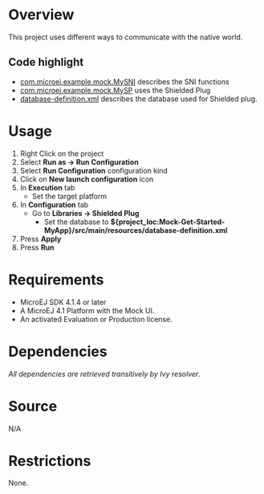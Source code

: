 # Overview
This project uses different ways to communicate with the native world.

## Code highlight
* [com.microej.example.mock.MySNI](src\main\java\com\microej\example\mock\MySNI.java) describes the SNI functions
* [com.microej.example.mock.MySP](src\main\java\com\microej\example\mock\MySP.java) uses the Shielded Plug
* [database-definition.xml](resources\database-definition.xml) describes the database used for Shielded plug.

# Usage
1. Right Click on the project
2. Select **Run as -> Run Configuration**
3. Select **Run Configuration** configuration kind
5. Click on **New launch configuration** icon
5. In **Execution** tab
    * Set the target platform
6. In **Configuration** tab
    * Go to **Libraries -> Shielded Plug**
        * Set the database to **${project_loc:Mock-Get-Started-MyApp}/src/main/resources/database-definition.xml**
7. Press **Apply**
8. Press **Run**

# Requirements
* MicroEJ SDK 4.1.4 or later
* A MicroEJ 4.1 Platform with the Mock UI.
* An activated Evaluation or Production license.

# Dependencies
_All dependencies are retrieved transitively by Ivy resolver_.

# Source
N/A

# Restrictions
None.


[//]: # (Markdown)
[//]: # (Copyright 2017-2018 IS2T. All rights reserved.)
[//]: # (For demonstration purpose only.)
[//]: # (IS2T PROPRIETARY. Use is subject to license terms.)